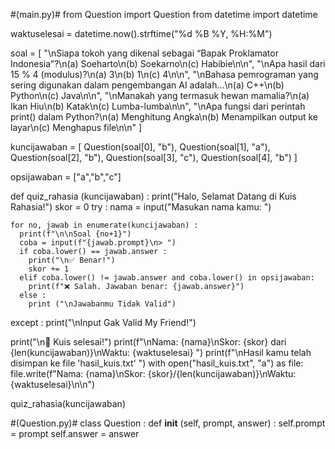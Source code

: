 #(main.py)#
from Question import Question
from datetime import datetime

waktuselesai = datetime.now().strftime("%d %B %Y, %H:%M")

soal = [
  "\nSiapa tokoh yang dikenal sebagai “Bapak Proklamator Indonesia”?\n(a) Soeharto\n(b) Soekarno\n(c) Habibie\n\n",
  "\nApa hasil dari 15 % 4 (modulus)?\n(a) 3\n(b) 1\n(c) 4\n\n",
  "\nBahasa pemrograman yang sering digunakan dalam pengembangan AI adalah…\n(a) C++\n(b) Python\n(c) Java\n\n",
  "\nManakah yang termasuk hewan mamalia?\n(a) Ikan Hiu\n(b) Katak\n(c) Lumba-lumba\n\n",
  "\nApa fungsi dari perintah print() dalam Python?\n(a) Menghitung Angka\n(b) Menampilkan output ke layar\n(c) Menghapus file\n\n"
]

kuncijawaban = [
  Question(soal[0], "b"),
  Question(soal[1], "a"),
  Question(soal[2], "b"),
  Question(soal[3], "c"),
  Question(soal[4], "b")
]

opsijawaban = ["a","b","c"]


def quiz_rahasia (kuncijawaban) :
  print("Halo, Selamat Datang di Kuis Rahasia!")
  skor = 0
  try :
    nama = input("Masukan nama kamu: ")

    for no, jawab in enumerate(kuncijawaban) :
      print(f"\n\nSoal {no+1}")
      coba = input(f"{jawab.prompt}\n> ")
      if coba.lower() == jawab.answer :
        print("\n✅ Benar!")
        skor += 1
      elif coba.lower() != jawab.answer and coba.lower() in opsijawaban:
        print(f"❌ Salah. Jawaban benar: {jawab.answer}")
      else :
        print ("\nJawabanmu Tidak Valid")
  except :
    print("\nInput Gak Valid My Friend!")
    
  print("\n🧠 Kuis selesai!")
  print(f"\nNama: {nama}\nSkor: {skor} dari   {len(kuncijawaban)}\nWaktu: {waktuselesai} ")
  print(f"\nHasil kamu telah disimpan ke file 'hasil_kuis.txt' ")
  with open("hasil_kuis.txt", "a") as file:
    file.write(f"Nama: {nama}\nSkor: {skor}/{len(kuncijawaban)}\nWaktu: {waktuselesai}\n\n")

quiz_rahasia(kuncijawaban)


#(Question.py)#
class Question :
  def __init__  (self, prompt, answer) :
    self.prompt = prompt
    self.answer = answer
